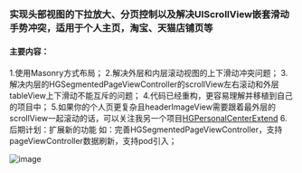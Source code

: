 
### 实现头部视图的下拉放大、分页控制以及解决UIScrollView嵌套滑动手势冲突，适用于个人主页，淘宝、天猫店铺页等  

#### 主要内容：
1.使用Masonry方式布局；
2.解决外层和内层滚动视图的上下滑动冲突问题；
3.解决内层的HGSegmentedPageViewController的scrollView左右滚动和外层tableView上下滑动不能互斥的问题；
4.代码已经重构，更容易理解并移植到自己的项目中； 
5.如果你的个人页更复杂且headerImageView需要跟着最外层的scrollView一起滚动的话，可以关注我另一个项目[HGPersonalCenterExtend](https://github.com/ArchLL/HGPersonalCenterExtend) 
6.后期计划：扩展新的功能  如：完善HGSegmentedPageViewController，支持pageViewController数据刷新，支持pod引入；

![image](https://github.com/ArchLL/HGPersonalCenterExtend/blob/master/show.gif)
